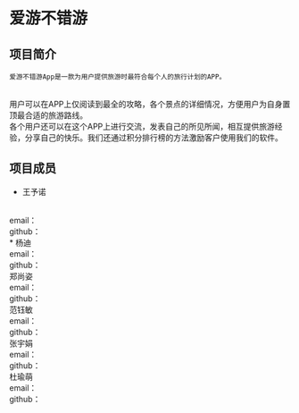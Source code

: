 爱游不错游
===
## 项目简介
    爱游不错游App是一款为用户提供旅游时最符合每个人的旅行计划的APP。
<br>
  用户可以在APP上仅阅读到最全的攻略，各个景点的详细情况，方便用户为自身置顶最合适的旅游路线。
<br>
  各个用户还可以在这个APP上进行交流，发表自己的所见所闻，相互提供旅游经验，分享自己的快乐。我们还通过积分排行榜的方法激励客户使用我们的软件。

## 项目成员
* 王予诺
<br>
 email：
 <br>
 github：
 <br>
* 杨迪
<br>
  email：
 <br>
 github：
 <br>
郑尚姿
<br>
email：
 <br>
 github：
 <br>
范钰敏
<br>
 email：
 <br>
 github：
 <br>
张宇娟
<br>
 email：
 <br>
 github：
 <br>
杜瑜萌
<br>
 email：
 <br>
github：
